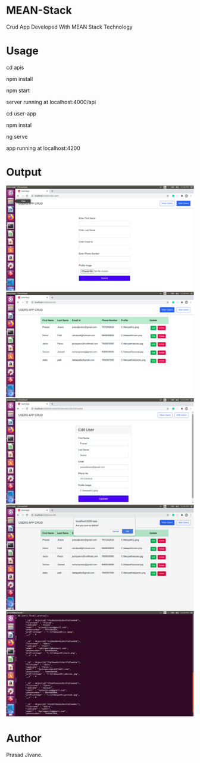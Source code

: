 # MEAN-Stack
Crud App Developed With MEAN Stack Technology

# Usage
cd apis 

npm install

npm start

server running at localhost:4000/api

cd user-app

npm instal

ng serve

app running at localhost:4200

# Output
![MEAN-Stack](UserForm.png)
![MEAN-Stack](ListUsers.png)
![MEAN-Stack](UpdateUser.png)
![MEAN-Stack](DeleteUser.png)
![MEAN-Stack](databse.png)

# Author
Prasad Jivane.

